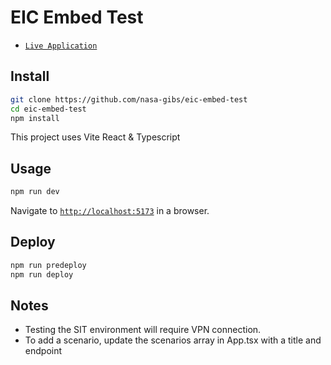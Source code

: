 # EIC Embed Test

- [`Live Application`](https://nasa-gibs.github.io/eic-embed-test/)

## Install

```bash
git clone https://github.com/nasa-gibs/eic-embed-test
cd eic-embed-test
npm install
```

This project uses Vite React & Typescript

## Usage

```bash
npm run dev
```

Navigate to [`http://localhost:5173`](http://localhost:5173) in a browser.

## Deploy

```bash
npm run predeploy
npm run deploy
```

## Notes

- Testing the SIT environment will require VPN connection.
- To add a scenario, update the scenarios array in App.tsx with a title and endpoint
